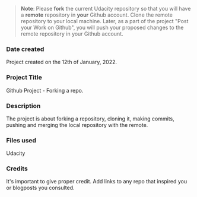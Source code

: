 >**Note**: Please **fork** the current Udacity repository so that you will have a **remote** repository in **your** Github account. Clone the remote repository to your local machine. Later, as a part of the project "Post your Work on Github", you will push your proposed changes to the remote repository in your Github account.

### Date created
Project created on the 12th of January, 2022.

### Project Title
Github Project - Forking a repo.

### Description
The project is about forking a repository, cloning it, making commits, pushing and merging the local repository with the remote.

### Files used
Udacity 

### Credits
It's important to give proper credit. Add links to any repo that inspired you or blogposts you consulted.
